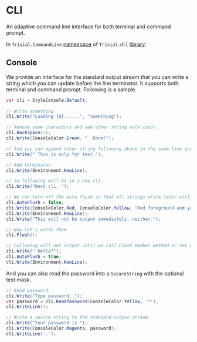 # CLI

An adaptive command line interface for both terminal and command prompt.

In `Trivial.CommandLine` [namespace](../) of `Trivial.dll` [library](../../).

## Console

We provide an interface for the standard output stream that you can write a string which you can update before the line terminator.
It supports both terminal and command prompt.
Following is a sample.

```csharp
var cli = StyleConsole.Default;
    
// Write something.
cli.Write("Loading {0}......", "something");

// Remove some charactors and add other string with color.
cli.Backspace(3);
cli.Write(ConsoleColor.Green, "  Done!");

// And you can append other string following above in the same line and in the default color.
cli.Write(" This is only for test.");

// Add terminator.
cli.Write(Environment.NewLine);

// So following will be in a new cli.
cli.Write("Next cli. ");

// We can turn off the auto flush so that all strings write later will be in an output queue.
cli.AutoFlush = false;
cli.Write(ConsoleColor.Red, ConsoleColor.Yellow, "Red foreground and yellow background");
cli.Write(Environment.NewLine);
cli.Write("This will not be output immediately, neither.");

// Now let's write them.
cli.Flush();

// Following will not output until we call Flush member method or set AutoFlush property as true.
cli.Write(" Hello?");
cli.AutoFlush = true;
cli.Write(Environment.NewLine);
```

And you can also read the password into a `SecureString` with the optional text mask.

```csharp
// Read password.
cli.Write("Type password: ");
var password = cli.ReadPassword(ConsoleColor.Yellow, '*');
cli.WriteLine();

// Write a secure string to the standard output stream.
cli.Write("Your password is ");
cli.Write(ConsoleColor.Magenta, password);
cli.WriteLine('.');
```
